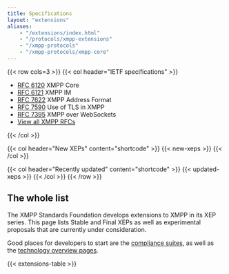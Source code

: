 ```yaml
---
title: Specifications
layout: "extensions"
aliases:
    - "/extensions/index.html"
    - "/protocols/xmpp-extensions"
    - "/xmpp-protocols"
    - "/xmpp-protocols/xmpp-core"
---
```


{{< row cols=3 >}}
{{< col header="IETF specifications" >}}

-   [RFC 6120](/rfcs#6120) XMPP Core
-   [RFC 6121](/rfcs#6121) XMPP IM
-   [RFC 7622](/rfcs#7622) XMPP Address Format
-   [RFC 7590](/rfcs#7590) Use of TLS in XMPP
-   [RFC 7395](/rfcs#7395) XMPP over WebSockets
-   [View all XMPP RFCs](/rfcs)

{{< /col >}}

{{< col header="New XEPs" content="shortcode" >}}
{{< new-xeps >}}
{{< /col >}}

{{< col header="Recently updated" content="shortcode" >}}
{{< updated-xeps >}}
{{< /col >}}
{{< /row >}}

## The whole list

The XMPP Standards Foundation develops extensions to XMPP in its XEP series. This page lists Stable and Final XEPs as well as experimental proposals that are currently under consideration.

Good places for developers to start are the [compliance suites](https://xmpp.org/about/compliance-suites-current), as well as the [technology overview pages](https://xmpp.org/about-xmpp/technology-overview/).

{{< extensions-table >}}

